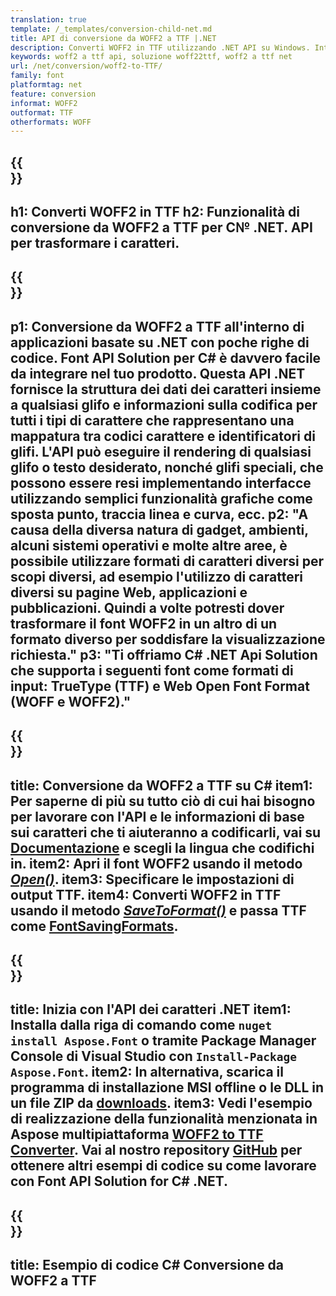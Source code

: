 ```yaml
---
translation: true
template: /_templates/conversion-child-net.md
title: API di conversione da WOFF2 a TTF |.NET
description: Converti WOFF2 in TTF utilizzando .NET API su Windows. Integra questa funzionalità nativa di conversione dei caratteri da WOFF2 a TTF nella tua soluzione.
keywords: woff2 a ttf api, soluzione woff22ttf, woff2 a ttf net
url: /net/conversion/woff2-to-TTF/
family: font
platformtag: net
feature: conversion
informat: WOFF2
outformat: TTF
otherformats: WOFF
---
```


{{<section banner>}}
---
h1: Converti WOFF2 in TTF
h2: Funzionalità di conversione da WOFF2 a TTF per C№ .NET. API per trasformare i caratteri.
---

{{<section overview>}}
---
p1: Conversione da WOFF2 a TTF all'interno di applicazioni basate su .NET con poche righe di codice. Font API Solution per С# è davvero facile da integrare nel tuo prodotto. Questa API .NET fornisce la struttura dei dati dei caratteri insieme a qualsiasi glifo e informazioni sulla codifica per tutti i tipi di carattere che rappresentano una mappatura tra codici carattere e identificatori di glifi. L'API può eseguire il rendering di qualsiasi glifo o testo desiderato, nonché glifi speciali, che possono essere resi implementando interfacce utilizzando semplici funzionalità grafiche come sposta punto, traccia linea e curva, ecc.
p2: "A causa della diversa natura di gadget, ambienti, alcuni sistemi operativi e molte altre aree, è possibile utilizzare formati di caratteri diversi per scopi diversi, ad esempio l'utilizzo di caratteri diversi su pagine Web, applicazioni e pubblicazioni. Quindi a volte potresti dover trasformare il font WOFF2 in un altro di un formato diverso per soddisfare la visualizzazione richiesta."
p3: "Ti offriamo С# .NET Api Solution che supporta i seguenti font come formati di input: TrueType (TTF) e Web Open Font Format (WOFF e WOFF2)."
---

{{<section feature1>}}
---
title: Conversione da WOFF2 a TTF su C#
item1: Per saperne di più su tutto ciò di cui hai bisogno per lavorare con l'API e le informazioni di base sui caratteri che ti aiuteranno a codificarli, vai su [Documentazione](https://docs.aspose.com/font/) e scegli la lingua che codifichi in.
item2: Apri il font WOFF2 usando il metodo [*Open()*](https://reference.aspose.com/font/net/aspose.font/font/open/).
item3: Specificare le impostazioni di output TTF.
item4: Converti WOFF2 in TTF usando il metodo [*SaveToFormat()*](https://reference.aspose.com/font/net/aspose.font/font/savetoformat/) e passa TTF come [FontSavingFormats](https://reference.aspose.com/font/net/aspose.font/fontsavingformats/).
---

{{<section feature2>}}
---
title: Inizia con l'API dei caratteri .NET
item1: Installa dalla riga di comando come ```nuget install Aspose.Font``` o tramite Package Manager Console di Visual Studio con ```Install-Package Aspose.Font```.
item2: In alternativa, scarica il programma di installazione MSI offline o le DLL in un file ZIP da [downloads](https://releases.aspose.com/font/net/).
item3: Vedi l'esempio di realizzazione della funzionalità menzionata in Aspose multipiattaforma [WOFF2 to TTF Converter](https://products.aspose.app/font/conversion/woff2-to-ttf). Vai al nostro repository [GitHub](https://github.com/aspose-font/Aspose.Font-Documentation/tree/master/net-examples) per ottenere altri esempi di codice su come lavorare con Font API Solution for C# .NET.
---

{{<section codeexample>}}
---
title: Esempio di codice C# Conversione da WOFF2 a TTF
---